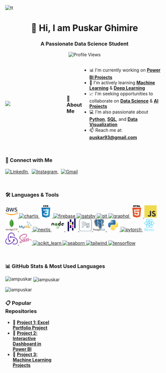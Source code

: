 
![tt](https://github.com/user-attachments/assets/ee8e9761-7ae3-4c44-89be-7305440eaae0)

<div align="center">

# 👋 Hi, I am Puskar Ghimire  

### A Passionate Data Science Student  
<img src="https://komarev.com/ghpvc/?username=iampuskar&label=Profile%20views&color=0e75b6&style=flat" alt="Profile Views" />  

</div>
&nbsp;&nbsp;&nbsp;&nbsp;&nbsp;&nbsp;&nbsp;&nbsp;&nbsp;
<div style="display: flex; align-items: center; justify-content: space-between;">

<!-- Image (Right Side) -->
<img align="right" width="400" src="https://cdn.dribbble.com/users/1162077/screenshots/3848914/programmer.gif"/>

### 🌟 About Me
- 📊 I'm currently working on **[Power BI Projects](https://github.com/iampuskar/PowerBI-Portfolio-Project)**  
- 🤖 I'm actively learning **[Machine Learning](https://en.wikipedia.org/wiki/Machine_learning)** & **[Deep Learning](https://en.wikipedia.org/wiki/Deep_learning)**  
- 📈 I'm seeking opportunities to collaborate on **[Data Science](https://en.wikipedia.org/wiki/Data_science)** & **[AI Projects](https://en.wikipedia.org/wiki/Artificial_intelligence)**  
- 💻 I'm also passionate about **[Python](https://www.python.org/)**, **[SQL](https://en.wikipedia.org/wiki/SQL)**, and **[Data Visualization](https://en.wikipedia.org/wiki/Data_visualization)**  
- 📫 Reach me at: **[puskar93@gmail.com](mailto:puskar93@gmail.com)**


</div>
&nbsp;&nbsp;&nbsp;&nbsp;&nbsp;&nbsp;&nbsp;

### 🚀 Connect with Me
<p align="left">
<a href="https://linkedin.com/in/iampuskar" target="blank">
    <img align="center" src="https://raw.githubusercontent.com/rahuldkjain/github-profile-readme-generator/master/src/images/icons/Social/linked-in-alt.svg" alt="LinkedIn" height="30" width="40"/>
</a>
  <span>&nbsp</span>
<a href="https://instagram.com/iampuskarghimire" target="blank">
    <img align="center" src="https://raw.githubusercontent.com/rahuldkjain/github-profile-readme-generator/master/src/images/icons/Social/instagram.svg" alt="Instagram" height="30" width="40"/>
</a>
  <span>&nbsp</span>
<a href="mailto:puskar93@gmail.com" target="blank">
    <img align="center" src="https://upload.wikimedia.org/wikipedia/commons/7/7e/Gmail_icon_(2020).svg" alt="Gmail" height="30" width="40"/>
</a>
</p>

&nbsp;&nbsp;&nbsp;&nbsp;&nbsp;&nbsp;&nbsp;

### 🛠️ Languages & Tools
<p align="left"> <a href="https://aws.amazon.com" target="_blank" rel="noreferrer"> <img src="https://raw.githubusercontent.com/devicons/devicon/master/icons/amazonwebservices/amazonwebservices-original-wordmark.svg" alt="aws" width="40" height="40"/> </a> <a href="https://www.chartjs.org" target="_blank" rel="noreferrer"> <img src="https://www.chartjs.org/media/logo-title.svg" alt="chartjs" width="40" height="40"/> </a> <a href="https://www.w3schools.com/css/" target="_blank" rel="noreferrer"> <img src="https://raw.githubusercontent.com/devicons/devicon/master/icons/css3/css3-original-wordmark.svg" alt="css3" width="40" height="40"/> </a> <a href="https://firebase.google.com/" target="_blank" rel="noreferrer"> <img src="https://www.vectorlogo.zone/logos/firebase/firebase-icon.svg" alt="firebase" width="40" height="40"/> </a> <a href="https://www.gatsbyjs.com/" target="_blank" rel="noreferrer"> <img src="https://www.vectorlogo.zone/logos/gatsbyjs/gatsbyjs-icon.svg" alt="gatsby" width="40" height="40"/> </a> <a href="https://git-scm.com/" target="_blank" rel="noreferrer"> <img src="https://www.vectorlogo.zone/logos/git-scm/git-scm-icon.svg" alt="git" width="40" height="40"/> </a> <a href="https://graphql.org" target="_blank" rel="noreferrer"> <img src="https://www.vectorlogo.zone/logos/graphql/graphql-icon.svg" alt="graphql" width="40" height="40"/> </a> <a href="https://www.w3.org/html/" target="_blank" rel="noreferrer"> <img src="https://raw.githubusercontent.com/devicons/devicon/master/icons/html5/html5-original-wordmark.svg" alt="html5" width="40" height="40"/> </a> <a href="https://developer.mozilla.org/en-US/docs/Web/JavaScript" target="_blank" rel="noreferrer"> <img src="https://raw.githubusercontent.com/devicons/devicon/master/icons/javascript/javascript-original.svg" alt="javascript" width="40" height="40"/> </a> <a href="https://www.mongodb.com/" target="_blank" rel="noreferrer"> <img src="https://raw.githubusercontent.com/devicons/devicon/master/icons/mongodb/mongodb-original-wordmark.svg" alt="mongodb" width="40" height="40"/> </a> <a href="https://www.mysql.com/" target="_blank" rel="noreferrer"> <img src="https://raw.githubusercontent.com/devicons/devicon/master/icons/mysql/mysql-original-wordmark.svg" alt="mysql" width="40" height="40"/> </a> <a href="https://nextjs.org/" target="_blank" rel="noreferrer"> <img src="https://cdn.worldvectorlogo.com/logos/nextjs-2.svg" alt="nextjs" width="40" height="40"/> </a> <a href="https://nodejs.org" target="_blank" rel="noreferrer"> <img src="https://raw.githubusercontent.com/devicons/devicon/master/icons/nodejs/nodejs-original-wordmark.svg" alt="nodejs" width="40" height="40"/> </a> <a href="https://pandas.pydata.org/" target="_blank" rel="noreferrer"> <img src="https://raw.githubusercontent.com/devicons/devicon/2ae2a900d2f041da66e950e4d48052658d850630/icons/pandas/pandas-original.svg" alt="pandas" width="40" height="40"/> </a> <a href="https://www.photoshop.com/en" target="_blank" rel="noreferrer"> <img src="https://raw.githubusercontent.com/devicons/devicon/master/icons/photoshop/photoshop-line.svg" alt="photoshop" width="40" height="40"/> </a> <a href="https://www.postgresql.org" target="_blank" rel="noreferrer"> <img src="https://raw.githubusercontent.com/devicons/devicon/master/icons/postgresql/postgresql-original-wordmark.svg" alt="postgresql" width="40" height="40"/> </a> <a href="https://www.python.org" target="_blank" rel="noreferrer"> <img src="https://raw.githubusercontent.com/devicons/devicon/master/icons/python/python-original.svg" alt="python" width="40" height="40"/> </a> <a href="https://pytorch.org/" target="_blank" rel="noreferrer"> <img src="https://www.vectorlogo.zone/logos/pytorch/pytorch-icon.svg" alt="pytorch" width="40" height="40"/> </a> <a href="https://reactjs.org/" target="_blank" rel="noreferrer"> <img src="https://raw.githubusercontent.com/devicons/devicon/master/icons/react/react-original-wordmark.svg" alt="react" width="40" height="40"/> </a> <a href="https://redux.js.org" target="_blank" rel="noreferrer"> <img src="https://raw.githubusercontent.com/devicons/devicon/master/icons/redux/redux-original.svg" alt="redux" width="40" height="40"/> </a> <a href="https://sass-lang.com" target="_blank" rel="noreferrer"> <img src="https://raw.githubusercontent.com/devicons/devicon/master/icons/sass/sass-original.svg" alt="sass" width="40" height="40"/> </a> <a href="https://scikit-learn.org/" target="_blank" rel="noreferrer"> <img src="https://upload.wikimedia.org/wikipedia/commons/0/05/Scikit_learn_logo_small.svg" alt="scikit_learn" width="40" height="40"/> </a> <a href="https://seaborn.pydata.org/" target="_blank" rel="noreferrer"> <img src="https://seaborn.pydata.org/_images/logo-mark-lightbg.svg" alt="seaborn" width="40" height="40"/> </a> <a href="https://tailwindcss.com/" target="_blank" rel="noreferrer"> <img src="https://www.vectorlogo.zone/logos/tailwindcss/tailwindcss-icon.svg" alt="tailwind" width="40" height="40"/> </a> <a href="https://www.tensorflow.org" target="_blank" rel="noreferrer"> <img src="https://www.vectorlogo.zone/logos/tensorflow/tensorflow-icon.svg" alt="tensorflow" width="40" height="40"/> </a> </p>

&nbsp;&nbsp;&nbsp;&nbsp;&nbsp;&nbsp;&nbsp;

### 📊 GitHub Stats &  Most Used Languages

<p><img align="left" src="https://github-readme-stats.vercel.app/api/top-langs?username=iampuskar&show_icons=true&locale=en&layout=compact" alt="iampuskar" /></p>

<p>&nbsp;<img align="center" src="https://github-readme-stats.vercel.app/api?username=iampuskar&show_icons=true&locale=en" alt="iampuskar" /></p>

<p><img align="center" src="https://github-readme-streak-stats.herokuapp.com/?user=iampuskar&" alt="iampuskar" /></p>

<!-- Popular Repositories -->
<div style="width: 30%;">

### 📋 Popular Repositories  
- 📂 **[Project 1: Excel Portfolio Project](https://github.com/iampuskar/Excel-Housing-Portfolio-Project)**  
- 📂 **[Project 2: Interactive Dashboard in Power BI](https://github.com/iampuskar/PowerBI-Portfolio-Project)**  
- 📂 **[Project 3: Machine Learning Projects](https://github.com/iampuskar/fastText)**  

</div>



